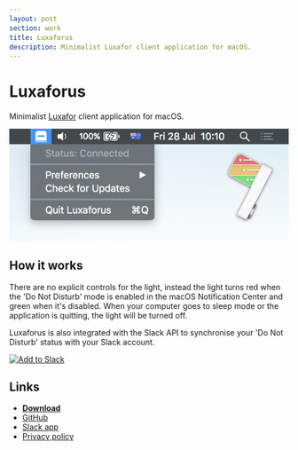 ```yaml
---
layout: post
section: work
title: Luxaforus
description: Minimalist Luxafor client application for macOS.
---
```


# Luxaforus

Minimalist [Luxafor](https://luxafor.com/) client application for macOS.

<img class="hero" src="./hero.png" />

## How it works

There are no explicit controls for the light, instead the light turns red when the 'Do Not Disturb' mode is enabled in the macOS Notification Center and green when it's disabled. When your computer goes to sleep mode or the application is quitting, the light will be turned off.

Luxaforus is also integrated with the Slack API to synchronise your 'Do Not Disturb' status with your Slack account.

<a href="https://slack.com/oauth/v2/authorize?client_id=82086680103.2035991073523&scope=&user_scope=dnd:write"><img alt="Add to Slack" height="40" width="139" src="https://platform.slack-edge.com/img/add_to_slack.png" srcSet="https://platform.slack-edge.com/img/add_to_slack.png 1x, https://platform.slack-edge.com/img/add_to_slack@2x.png 2x" /></a>

## Links

* **[Download](https://github.com/gouline/luxaforus/releases/latest)**
* [GitHub](https://github.com/gouline/luxaforus)
* [Slack app](https://slack.com/apps/A0211V525FD-luxaforus)
* [Privacy policy](/luxaforus/privacy)
